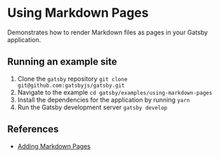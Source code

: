 # Using Markdown Pages

Demonstrates how to render Markdown files as pages in your Gatsby application.

## Running an example site

1.  Clone the `gatsby` repository `git clone git@github.com:gatsbyjs/gatsby.git`
2.  Navigate to the example `cd gatsby/examples/using-markdown-pages`
3.  Install the dependencies for the application by running `yarn`
4.  Run the Gatsby development server `gatsby develop`

## References

- [Adding Markdown Pages](https://www.gatsbyjs.org/docs/adding-markdown-pages)
